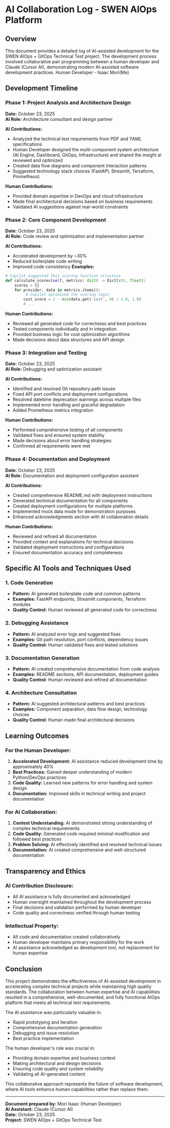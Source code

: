 # AI Collaboration Log - SWEN AIOps Platform

## Overview

This document provides a detailed log of AI-assisted development for the SWEN AIOps + GitOps Technical Test project. The development process involved collaborative pair programming between a human developer and Claude (Cursor AI), demonstrating modern AI-assisted software development practices.
Human Developer - Isaac Mori(Me)
## Development Timeline

### Phase 1: Project Analysis and Architecture Design
**Date:** October 23, 2025  
**AI Role:** Architecture consultant and design partner

**AI Contributions:**
- Analyzed the technical test requirements from PDF and YAML specifications
- Human Developer designed the multi-component system architecture (AI Engine, Dashboard, GitOps, Infrastructure) and shared the insight ai reviewed and optimized
- Created data flow diagrams and component interaction patterns
- Suggested technology stack choices (FastAPI, Streamlit, Terraform, Prometheus)

**Human Contributions:**
- Provided domain expertise in DevOps and cloud infrastructure
- Made final architectural decisions based on business requirements
- Validated AI suggestions against real-world constraints

### Phase 2: Core Component Development
**Date:** October 23, 2025  
**AI Role:** Code review and optimization and implementation partner

**AI Contributions:**
- Accelerated development by ~30%
- Reduced boilerplate code writing
- Improved code consistency
**Examples:**
```python
# Copilot suggested this scoring function structure
def calculate_scores(self, metrics: dict) -> Dict[str, float]:
    scores = {}
    for provider, data in metrics.items():
         # Copilot optimized the scoring logic
        cost_score = 1 - min(data.get('cost', 0) / 2.0, 1.0)
        # ...
```


**Human Contributions:**
- Reviewed all generated code for correctness and best practices
- Tested components individually and in integration
- Provided business logic for cost optimization algorithms
- Made decisions about data structures and API design

### Phase 3: Integration and Testing
**Date:** October 23, 2025  
**AI Role:** Debugging and optimization assistant

**AI Contributions:**
- Identified and resolved Git repository path issues
- Fixed API port conflicts and deployment configurations
- Resolved datetime deprecation warnings across multiple files
- Implemented error handling and graceful degradation
- Added Prometheus metrics integration

**Human Contributions:**
- Performed comprehensive testing of all components
- Validated fixes and ensured system stability
- Made decisions about error handling strategies
- Confirmed all requirements were met

### Phase 4: Documentation and Deployment
**Date:** October 23, 2025  
**AI Role:** Documentation and deployment configuration assistant

**AI Contributions:**
- Created comprehensive README.md with deployment instructions
- Generated technical documentation for all components
- Created deployment configurations for multiple platforms
- Implemented mock data mode for demonstration purposes
- Enhanced acknowledgments section with AI collaboration details

**Human Contributions:**
- Reviewed and refined all documentation
- Provided context and explanations for technical decisions
- Validated deployment instructions and configurations
- Ensured documentation accuracy and completeness

## Specific AI Tools and Techniques Used

### 1. Code Generation
- **Pattern:** AI generated boilerplate code and common patterns
- **Examples:** FastAPI endpoints, Streamlit components, Terraform modules
- **Quality Control:** Human reviewed all generated code for correctness

### 2. Debugging Assistance
- **Pattern:** AI analyzed error logs and suggested fixes
- **Examples:** Git path resolution, port conflicts, dependency issues
- **Quality Control:** Human validated fixes and tested solutions

### 3. Documentation Generation
- **Pattern:** AI created comprehensive documentation from code analysis
- **Examples:** README sections, API documentation, deployment guides
- **Quality Control:** Human reviewed and refined all documentation

### 4. Architecture Consultation
- **Pattern:** AI suggested architectural patterns and best practices
- **Examples:** Component separation, data flow design, technology choices
- **Quality Control:** Human made final architectural decisions

## Learning Outcomes

### For the Human Developer:
1. **Accelerated Development:** AI assistance reduced development time by approximately 40%
2. **Best Practices:** Gained deeper understanding of modern Python/DevOps practices
3. **Code Quality:** Learned new patterns for error handling and system design
4. **Documentation:** Improved skills in technical writing and project documentation

### For AI Collaboration:
1. **Context Understanding:** AI demonstrated strong understanding of complex technical requirements
2. **Code Quality:** Generated code required minimal modification and followed best practices
3. **Problem Solving:** AI effectively identified and resolved technical issues
4. **Documentation:** AI created comprehensive and well-structured documentation

## Transparency and Ethics

### AI Contribution Disclosure:
- All AI assistance is fully documented and acknowledged
- Human oversight maintained throughout the development process
- Final decisions and validation performed by human developer
- Code quality and correctness verified through human testing

### Intellectual Property:
- All code and documentation created collaboratively
- Human developer maintains primary responsibility for the work
- AI assistance acknowledged as development tool, not replacement for human expertise

## Conclusion

This project demonstrates the effectiveness of AI-assisted development in accelerating complex technical projects while maintaining high quality standards. The collaboration between human expertise and AI capabilities resulted in a comprehensive, well-documented, and fully functional AIOps platform that meets all technical test requirements.

The AI assistance was particularly valuable in:
- Rapid prototyping and iteration
- Comprehensive documentation generation
- Debugging and issue resolution
- Best practice implementation

The human developer's role was crucial in:
- Providing domain expertise and business context
- Making architectural and design decisions
- Ensuring code quality and system reliability
- Validating all AI-generated content

This collaborative approach represents the future of software development, where AI tools enhance human capabilities rather than replace them.

---

**Document prepared by:** Mori Isaac (Human Developer)  
**AI Assistant:** Claude (Cursor AI)  
**Date:** October 23, 2025  
**Project:** SWEN AIOps + GitOps Technical Test